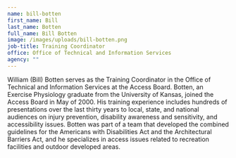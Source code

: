 ```yaml
---
name: bill-botten
first_name: Bill
last_name: Botten
full_name: Bill Botten
image: /images/uploads/bill-botten.png
job-title: Training Coordinator
office: Office of Technical and Information Services
agency: ""
---
```

William (Bill) Botten serves as the Training Coordinator in the Office of Technical and Information Services at the Access Board. Botten, an Exercise Physiology graduate from the University of Kansas, joined the Access Board in May of 2000. His training experience includes hundreds of presentations over the last thirty years to local, state, and national audiences on injury prevention, disability awareness and sensitivity, and accessibility issues. Botten was part of a team that developed the combined guidelines for the Americans with Disabilities Act and the Architectural Barriers Act, and he specializes in access issues related to recreation facilities and outdoor developed areas.
